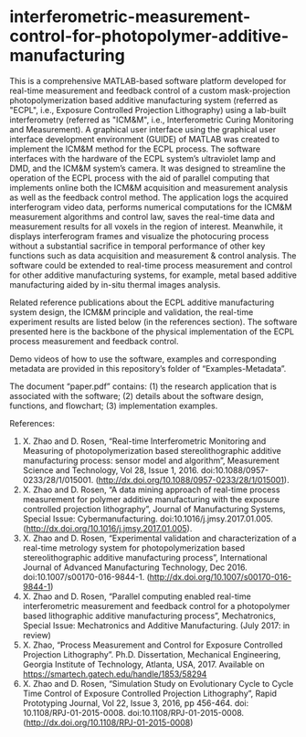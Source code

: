 # interferometric-measurement-control-for-photopolymer-additive-manufacturing
This is a comprehensive MATLAB-based software platform developed for real-time measurement and feedback control of a custom mask-projection photopolymerization based additive manufacturing system (referred as "ECPL", i.e., Exposure Controlled Projection Lithography) using a lab-built interferometry (referred as "ICM&M", i.e., Interferometric Curing Monitoring and Measurement). A graphical user interface using the graphical user interface development environment (GUIDE) of MATLAB was created to implement the ICM&M method for the ECPL process. The software interfaces with the hardware of the ECPL system’s ultraviolet lamp and DMD, and the ICM&M system’s camera. It was designed to streamline the operation of the ECPL process with the aid of parallel computing that implements online both the ICM&M acquisition and measurement analysis as well as the feedback control method. The application logs the acquired interferogram video data, performs numerical computations for the ICM&M measurement algorithms and control law, saves the real-time data and measurement results for all voxels in the region of interest. Meanwhile, it displays interferogram frames and visualize the photocuring process without a substantial sacrifice in temporal performance of other key functions such as data acquisition and measurement & control analysis. The software could be extended to real-time process measurement and control for other additive manufacturing systems, for example, metal based additive manufacturing aided by in-situ thermal images analysis.

Related reference publications about the ECPL additive manufacturing system design, the ICM&M principle and validation, the real-time experiment results are listed below (in the references section). The software presented here is the backbone of the physical implementation of the ECPL process measurement and feedback control.

Demo videos of how to use the software, examples and corresponding metadata are provided in this repository’s folder of “Examples-Metadata”.

The document “paper.pdf” contains: (1) the research application that is associated with the software; (2) details about the software design, functions, and flowchart; (3) implementation examples.

References:
1.	X. Zhao and D. Rosen, “Real-time Interferometric Monitoring and Measuring of photopolymerization based stereolithographic additive manufacturing process: sensor model and algorithm”, Measurement Science and Technology, Vol 28, Issue 1, 2016. doi:10.1088/0957-0233/28/1/015001. (http://dx.doi.org/10.1088/0957-0233/28/1/015001).
2.	X. Zhao and D. Rosen, “A data mining approach of real-time process measurement for polymer additive manufacturing with the exposure controlled projection lithography”, Journal of Manufacturing Systems, Special Issue: Cybermanufacturing. doi:10.1016/j.jmsy.2017.01.005. (http://dx.doi.org/10.1016/j.jmsy.2017.01.005).
3.	X. Zhao and D. Rosen, “Experimental validation and characterization of a real-time metrology system for photopolymerization based stereolithographic additive manufacturing process”, International Journal of Advanced Manufacturing Technology, Dec 2016. doi:10.1007/s00170-016-9844-1. (http://dx.doi.org/10.1007/s00170-016-9844-1)
4.	X. Zhao and D. Rosen, “Parallel computing enabled real-time interferometric measurement and feedback control for a photopolymer based lithographic additive manufacturing process”, Mechatronics, Special Issue: Mechatronics and Additive Manufacturing. (July 2017: in review)
5.	X. Zhao, “Process Measurement and Control for Exposure Controlled Projection Lithography”. Ph.D. Dissertation, Mechanical Engineering, Georgia Institute of Technology, Atlanta, USA, 2017. Available on https://smartech.gatech.edu/handle/1853/58294
6.	X. Zhao and D. Rosen, “Simulation Study on Evolutionary Cycle to Cycle Time Control of Exposure Controlled Projection Lithography”, Rapid Prototyping Journal, Vol 22, Issue 3, 2016, pp 456-464. doi: 10.1108/RPJ-01-2015-0008. doi:10.1108/RPJ-01-2015-0008. (http://dx.doi.org/10.1108/RPJ-01-2015-0008)
